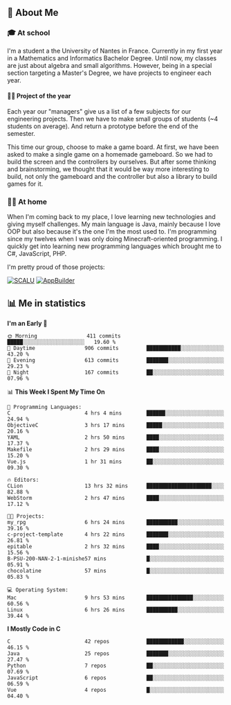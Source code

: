 ## 👀 About Me

### 🎓 At school

I'm a student a the University of Nantes in France. Currently in my first year in a Mathematics and Informatics Bachelor Degree. Until now, my classes are just about algebra and small algorithms. However, being in a special section targeting a Master's Degree, we have projects to engineer each year. 

#### 🔧🔬 Project of the year

Each year our "managers" give us a list of a few subjects for our engineering projects. Then we have to make small groups of students (~4 students on average). And return a prototype before the end of the semester.

This time our group, choose to make a game board. At first, we have been asked to make a single game on a homemade gameboard. So we had to build the screen and the controllers by ourselves. 
But after some thinking and brainstorming, we thought that it would be way more interesting to build, not only the gameboard and the controller but also a library to build games for it.

### 👨‍💻 At home

When I'm coming back to my place, I love learning new technologies and giving myself challenges. My main language is Java, mainly because I love OOP but also because it's the one I'm the most used to. I'm programming since my twelves when I was only doing Minecraft-oriented programming.  I quickly get into learning new programming languages which brought me to C#, JavaScript, PHP. 

I'm pretty proud of those projects:

[![SCALU](https://github-readme-stats.vercel.app/api/pin?username=renardfute&repo=SCALU)](https://github.com/renardfute/scalu)
[![AppBuilder](https://github-readme-stats.vercel.app/api/pin?username=pulsedev2&repo=AppBuilder)](https://github.com/pulsedev2/AppBuilder)

## 📊 Me in statistics
<!--START_SECTION:waka-->
**I'm an Early 🐤** 

```text
🌞 Morning                411 commits         █████░░░░░░░░░░░░░░░░░░░░   19.60 % 
🌆 Daytime                906 commits         ███████████░░░░░░░░░░░░░░   43.20 % 
🌃 Evening                613 commits         ███████░░░░░░░░░░░░░░░░░░   29.23 % 
🌙 Night                  167 commits         ██░░░░░░░░░░░░░░░░░░░░░░░   07.96 % 
```


📊 **This Week I Spent My Time On** 

```text
💬 Programming Languages: 
C                        4 hrs 4 mins        ██████░░░░░░░░░░░░░░░░░░░   24.94 % 
ObjectiveC               3 hrs 17 mins       █████░░░░░░░░░░░░░░░░░░░░   20.16 % 
YAML                     2 hrs 50 mins       ████░░░░░░░░░░░░░░░░░░░░░   17.37 % 
Makefile                 2 hrs 29 mins       ████░░░░░░░░░░░░░░░░░░░░░   15.20 % 
Vue.js                   1 hr 31 mins        ██░░░░░░░░░░░░░░░░░░░░░░░   09.30 % 

🔥 Editors: 
CLion                    13 hrs 32 mins      █████████████████████░░░░   82.88 % 
WebStorm                 2 hrs 47 mins       ████░░░░░░░░░░░░░░░░░░░░░   17.12 % 

🐱‍💻 Projects: 
my_rpg                   6 hrs 24 mins       ██████████░░░░░░░░░░░░░░░   39.16 % 
c-project-template       4 hrs 22 mins       ███████░░░░░░░░░░░░░░░░░░   26.81 % 
epitable                 2 hrs 32 mins       ████░░░░░░░░░░░░░░░░░░░░░   15.56 % 
B-PSU-200-NAN-2-1-minishe57 mins             █░░░░░░░░░░░░░░░░░░░░░░░░   05.91 % 
chocolatine              57 mins             █░░░░░░░░░░░░░░░░░░░░░░░░   05.83 % 

💻 Operating System: 
Mac                      9 hrs 53 mins       ███████████████░░░░░░░░░░   60.56 % 
Linux                    6 hrs 26 mins       ██████████░░░░░░░░░░░░░░░   39.44 % 
```

**I Mostly Code in C** 

```text
C                        42 repos            ████████████░░░░░░░░░░░░░   46.15 % 
Java                     25 repos            ███████░░░░░░░░░░░░░░░░░░   27.47 % 
Python                   7 repos             ██░░░░░░░░░░░░░░░░░░░░░░░   07.69 % 
JavaScript               6 repos             ██░░░░░░░░░░░░░░░░░░░░░░░   06.59 % 
Vue                      4 repos             █░░░░░░░░░░░░░░░░░░░░░░░░   04.40 % 
```




<!--END_SECTION:waka-->
